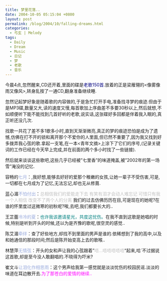```yaml
---
title: 梦里花落..
date: 2004-10-05 05:15:04 +0800
layout: post
permalink: /blog/2004/10/falling-dreams.html
categories:
  - 弓玄 | Melody
tags:
  - Daily
  - Dream
  - Music
  - 日记
  - 梦
  - 老歌
  - 音乐
---
```

今晨4点,忽然醒来,CD还开着,里面的碟是<span style="color: navy">老歌150首</span>.放着的正是梁雁翎的<像雾像雨又像风>,转身乱按了一通CD,翻身准备继续睡.

忽然记起梦好象是随着歌的内容做的,于是急忙打开手电,准备找寻梦的痕迹.但由于是MP3碟,数量又大,读的速度又慢,每首歌加上序曲差不多要30秒以上,然后就想,不如顺便听下能不能找到几首好听的老歌,说实话,这张碟好多回都是伴着我入眠的,真正听还没几次.

找歌一共花了差不多1歌多小时,直到天渐渐微亮,真正的梦的痕迹恐怕是成为了遗憾,仿佛在打不开的锁和离开那个不爱你的人里面,但已然不重要了,因为我又找到好多拨弄我心弦的歌.拿起一支笔,在一本<青年文摘>上涂下了它们的序号,(记录关键词的工作已经在今天早上完成,并在前面的两个多小时找了一些链接).

然后就来谈谈这些歌吧,这些几乎已经被&#8221;七里香&#8221;的味道掩盖,被&#8221;2002年的第一场雪&#8221;淹没的记忆.

<!--more-->

容畅的<span style="color: #99aadd">七月</span>：,我好想,能够去好好的爱那个稚嫩的女孩,让她一辈子不受伤害,可是,一切都在七月成为了记忆,无法忘记,却也无从修葺.

蓝心湄<span style="color: #99aadd">不怕付出</span>：<span style="color: silver">总相信我们的爱能走下去 有笑有泪才会动人难忘记 可惜只有我一个人相信 改变不了两个人的分离</span> 我们的过去仿佛历历在目,可是现在的她呢?在谁的怀里度过这微寒的初秋呢?唉,去吧,我们都要长大的..

王芷蕾<span style="color: #99aadd">冷冷的夏</span>：<span style="color: teal">也许我该邀请星光，共度这忧伤。</span>在我不直到这歌是她唱的时候,特别是听到开头的时候,还以为是齐豫的歌呢,很空灵的感觉..

陈艾湄<span style="color: #99aadd">牵绊</span>：查了好些地方,却找不到里面的男声是谁的.依稀想到了我的高中,以及和她通信的那段时间;然后是陈开始变高上去的歌喉..

林慧萍<span style="color: #99aadd">无情弦</span>：开头的女和声让我的心弦跟着&#8221;<span style="color: silver">唔&#8230;唔唔唔唔唔</span>&#8220;起来,哈\`不过据说这首歌,却是至今没人敢翻唱的.不晓得为吓米?

崔文斗<span style="color: #99aadd">让泪化作相思雨</span>：这个男声给我第一感觉就是淡淡忧伤的校园民谣.淡淡的味道在耳边散开去.<span style="color: fuchsia">为了那苍白的爱情的继续..</span>
